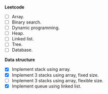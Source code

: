 **Leetcode**
- [ ] Array.
- [ ] Binary search.
- [ ] Dynamic programming.
- [ ] Heap.
- [ ] Linked list.
- [ ] Tree.
- [ ] Database.

**Data structure**
- [x] Implement stack using array.
- [x] Implement 3 stacks using array, fixed size.
- [ ] Implement 3 stacks using array, flexible size.
- [x] Implement queue using linked list.
